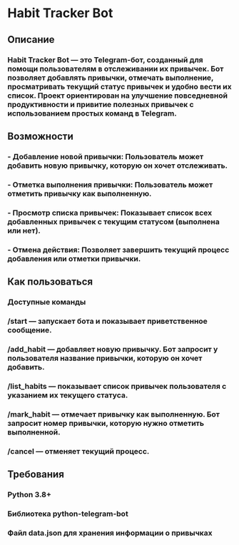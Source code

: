 # Habit Tracker Bot
## Описание
### Habit Tracker Bot — это Telegram-бот, созданный для помощи пользователям в отслеживании их привычек. Бот позволяет добавлять привычки, отмечать выполнение, просматривать текущий статус привычек и удобно вести их список. Проект ориентирован на улучшение повседневной продуктивности и привитие полезных привычек с использованием простых команд в Telegram.

## Возможности
### - Добавление новой привычки: Пользователь может добавить новую привычку, которую он хочет отслеживать.
### - Отметка выполнения привычки: Пользователь может отметить привычку как выполненную.
### - Просмотр списка привычек: Показывает список всех добавленных привычек с текущим статусом (выполнена или нет).
### - Отмена действия: Позволяет завершить текущий процесс добавления или отметки привычки.

## Как пользоваться
### Доступные команды
### /start — запускает бота и показывает приветственное сообщение.
### /add_habit — добавляет новую привычку. Бот запросит у пользователя название привычки, которую он хочет добавить.
### /list_habits — показывает список привычек пользователя с указанием их текущего статуса.
### /mark_habit — отмечает привычку как выполненную. Бот запросит номер привычки, которую нужно отметить выполненной.
### /cancel — отменяет текущий процесс.

## Требования
### Python 3.8+
### Библиотека python-telegram-bot
### Файл data.json для хранения информации о привычках

